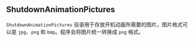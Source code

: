 ## ShutdownAnimationPictures

`ShutdownAnimationPictures` 目录用于存放开机动画所需要的图片，图片格式可以是 `jpg`、`png` 和 `bmp`。程序会将图片统一转换成 `png` 格式。